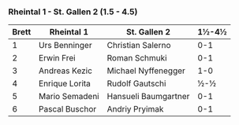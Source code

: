 ### Rheintal 1 - St. Gallen 2 (1.5 - 4.5)

| Brett | Rheintal 1     | St. Gallen 2         | 1½-4½ |
|-------|----------------|----------------------|-------|
| 1     | Urs Benninger  | Christian Salerno    | 0-1   |
| 2     | Erwin Frei     | Roman Schmuki        | 0-1   |
| 3     | Andreas Kezic  | Michael Nyffenegger  | 1-0   |
| 4     | Enrique Lorita | Rudolf Gautschi      | ½-½   |
| 5     | Mario Semadeni | Hansueli Baumgartner | 0-1   |
| 6     | Pascal Buschor | Andriy Pryimak       | 0-1   |
